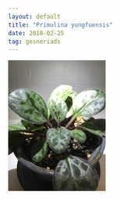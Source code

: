 ```yaml
---
layout: default
title: "Primulina yungfuensis"
date: 2018-02-25
tag: gesneriads
---
```


<img src="/images/Primulina_yungfuensis_1.JPG" alt="Primulina yungfuensis" style="width: 200px;"/>

